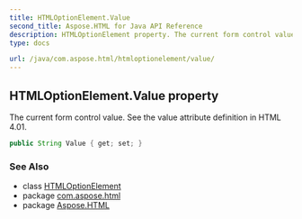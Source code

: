```yaml
---
title: HTMLOptionElement.Value
second_title: Aspose.HTML for Java API Reference
description: HTMLOptionElement property. The current form control value. See the value attribute definition in HTML 4.01
type: docs

url: /java/com.aspose.html/htmloptionelement/value/
---
```

## HTMLOptionElement.Value property

The current form control value. See the value attribute definition in HTML 4.01.

```java
public String Value { get; set; }
```

### See Also

* class [HTMLOptionElement](../)
* package [com.aspose.html](../../../com.aspose.html/)
* package [Aspose.HTML](../../../)
